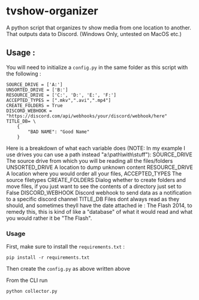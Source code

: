 # tvshow-organizer

A python script that organizes tv show media from one location to another. That outputs data to Discord. (Windows Only, untested on MacOS etc.)

## Usage :

You will need to initialize a `config.py` in the same folder as this script with the following :
```
SOURCE_DRIVE = ['A:']
UNSORTED_DRIVE = ['B:']
RESOURCE_DRIVE = ['C:', 'D:', 'E:', 'F:']
ACCEPTED_TYPES = [".mkv",".avi",".mp4"]
CREATE_FOLDERS = True
DISCORD_WEBHOOK = "https://discord.com/api/webhooks/your/discord/webhook/here"
TITLE_DB= \
    {
        "BAD NAME": "Good Name"
    }
```
Here is a breakdown of what each variable does (NOTE: In my example I use drives you can use a path instead "a:\path\with\stuff"): 
SOURCE_DRIVE 
    The source drive from which you will be reading all the files/folders 
UNSORTED_DRIVE
    A location to dump unknown content
RESOURCE_DRIVE
    A location where you would order all your files,
ACCEPTED_TYPES 
    The source filetypes
CREATE_FOLDERS
    Dialog whether to create folders and move files, if you just want to see the contents of a directory just set to False
DISCORD_WEBHOOK 
    Discord webhook to send data as a notification to a specific discord channel
TITLE_DB
    Files dont always read as they should, and sometimes theyll have the date attached ie : The Flash 2014, to remedy this, this is kind of like a "database" of what it would read and what you would rather it be "The Flash".


### Usage

First, make sure to install the `requirements.txt` :

`pip install -r requirements.txt`

Then create the `config.py` as above written above

From the CLI run

`python collector.py`
